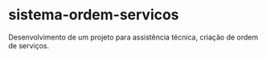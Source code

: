 # sistema-ordem-servicos
Desenvolvimento de um projeto para assistência técnica, criação de ordem de serviços.
